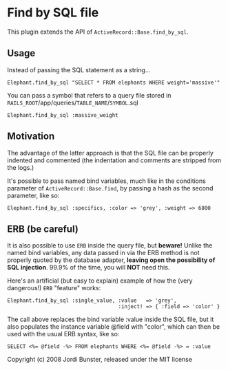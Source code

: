 # Find by SQL file

This plugin extends the API of `ActiveRecord::Base.find_by_sql`.

## Usage

Instead of passing the SQL statement as a string...

    Elephant.find_by_sql "SELECT * FROM elephants WHERE weight='massive'"

You can pass a symbol that refers to a query file stored in
`RAILS_ROOT`/app/queries/`TABLE_NAME`/`SYMBOL`.sql

    Elephant.find_by_sql :massive_weight

## Motivation

The advantage of the latter approach is that the SQL file can be
properly indented and commented (the indentation and comments are
stripped from the logs.)

It's possible to pass named bind variables, much like in the conditions
parameter of `ActiveRecord::Base.find`, by passing a hash as the second
parameter, like so:

    Elephant.find_by_sql :specifics, :color => 'grey', :weight => 6800

## ERB (be careful)

It is also possible to use `ERB` inside the query file, but **beware!**
Unlike the named bind variables, any data passed in via the ERB method is
not properly quoted by the database adapter, **leaving open the
possibility of SQL injection**. 99.9% of the time, you will **NOT** need
this.

Here's an artificial (but easy to explain) example of how the
(very dangerous!) `ERB` "feature" works:

    Elephant.find_by_sql :single_value, :value   => 'grey',
                                        :inject! => { :field => 'color' }

The call above replaces the bind variable :value inside the SQL file,
but it also populates the instance variable @field with "color", which
can then be used with the usual ERB syntax, like so:

    SELECT <%= @field -%> FROM elephants WHERE <%= @field -%> = :value

Copyright (c) 2008 Jordi Bunster, released under the MIT license
